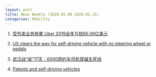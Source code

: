 ```yaml
---
layout: post
title: News Weekly (2020.02.09-2020.02.15) 
categories: Mobility
---
```


1. [受外卖业务拖累 Uber 2019全年亏损85.06亿美元](https://36kr.com/p/5290752)

2. [US clears the way for self-driving vehicle with no steering wheel or pedals](https://cbs58.com/news/us-clears-the-way-for-self-driving-vehicle-with-no-steering-wheel-or-pedals)

3. [武汉战“疫”17天：6000网约车司机穿越生死线](https://36kr.com/p/5290828)

4. [Patents and self-driving vehicles](http://documents.epo.org/projects/babylon/eponet.nsf/0/65910DF6D3F02057C125833C004DB1E6/$File/self_driving_vehicles_study_en.pdf)